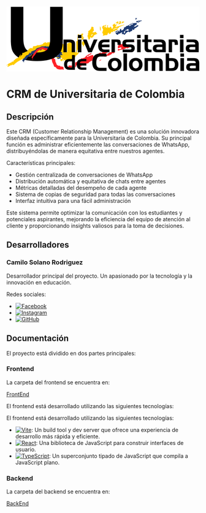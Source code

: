 <p align="center">
  <a href="https://universitariadecolombia.edu.co/" target="blank"><img src="./images/Logo_universitaria.png" width="" alt="Logo Universitaria de colombia" /></a>
</p>

# CRM de Universitaria de Colombia

## Descripción

Este CRM (Customer Relationship Management) es una solución innovadora diseñada específicamente para la Universitaria de Colombia. Su principal función es administrar eficientemente las conversaciones de WhatsApp, distribuyéndolas de manera equitativa entre nuestros agentes. 

Características principales:

- Gestión centralizada de conversaciones de WhatsApp
- Distribución automática y equitativa de chats entre agentes
- Métricas detalladas del desempeño de cada agente
- Sistema de copias de seguridad para todas las conversaciones
- Interfaz intuitiva para una fácil administración

Este sistema permite optimizar la comunicación con los estudiantes y potenciales aspirantes, mejorando la eficiencia del equipo de atención al cliente y proporcionando insights valiosos para la toma de decisiones.

## Desarrolladores

### Camilo Solano Rodriguez

Desarrollador principal del proyecto. Un apasionado por la tecnología y la innovación en educación.

Redes sociales:
- [![Facebook](https://img.shields.io/badge/Facebook-%231877F2.svg?style=for-the-badge&logo=Facebook&logoColor=white)](https://www.facebook.com/camilosolanorodriguez)
- [![Instagram](https://img.shields.io/badge/Instagram-%23E4405F.svg?style=for-the-badge&logo=Instagram&logoColor=white)](https://www.instagram.com/camilosolanoro/?next=%2Fcamilosolanoro%2F)
- [![GitHub](https://img.shields.io/badge/github-%23121011.svg?style=for-the-badge&logo=github&logoColor=white)](https://github.com/Camilocsr)

## Documentación

El proyecto está dividido en dos partes principales:

### Frontend

La carpeta del frontend se encuentra en:

[FrontEnd](./FrontEnd/)

El frontend está desarrollado utilizando las siguientes tecnologías:

El frontend está desarrollado utilizando las siguientes tecnologías:

- [![Vite](https://img.shields.io/badge/vite-%23646CFF.svg?style=for-the-badge&logo=vite&logoColor=white)](https://vitejs.dev/guide/): Un build tool y dev server que ofrece una experiencia de desarrollo más rápida y eficiente.
- [![React](https://img.shields.io/badge/react-%2320232a.svg?style=for-the-badge&logo=react&logoColor=%2361DAFB)](https://reactjs.org/docs/getting-started.html): Una biblioteca de JavaScript para construir interfaces de usuario.
- [![TypeScript](https://img.shields.io/badge/typescript-%23007ACC.svg?style=for-the-badge&logo=typescript&logoColor=white)](https://www.typescriptlang.org/docs/): Un superconjunto tipado de JavaScript que compila a JavaScript plano.

### Backend

La carpeta del backend se encuentra en:

[BackEnd](./BackEnd/)